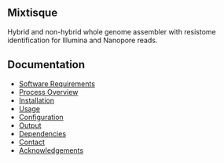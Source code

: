 Mixtisque
---------
Hybrid and non-hybrid whole genome assembler with resistome identification for Illumina and Nanopore reads.


Documentation
-------------
  - [Software Requirements](https://github.com/BioRRW/Mixtisque/blob/master/docs/requirements.md)
  - [Process Overview](https://github.com/BioRRW/Mixtisque/blob/master/docs/process.md)
  - [Installation](https://github.com/BioRRW/Mixtisque/blob/master/docs/installation.md)
  - [Usage](https://github.com/BioRRW/Mixtisque/blob/master/docs/usage.md)
  - [Configuration](https://github.com/BioRRW/Mixtisque/blob/master/docs/configuration.md)
  - [Output](https://github.com/BioRRW/Mixtisque/blob/master/docs/output.md)
  - [Dependencies](https://github.com/BioRRW/Mixtisque/blob/master/docs/dependencies.md)
  - [Contact](https://github.com/BioRRW/Mixtisque/blob/master/docs/contact.md)
  - [Acknowledgements](https://github.com/BioRRW/Mixtisque/blob/master/docs/acknowledgements.md)
